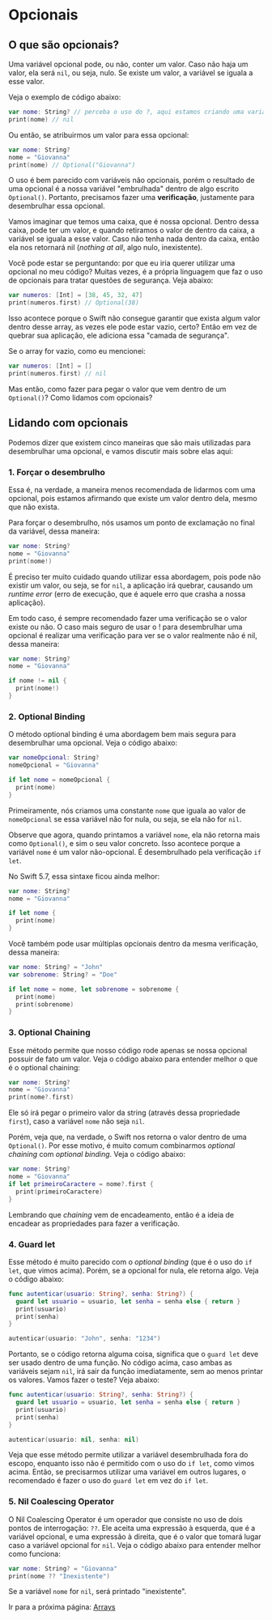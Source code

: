 # Opcionais

## O que são opcionais?

Uma variável opcional pode, ou não, conter um valor. Caso não haja um valor, ela será `nil`, ou seja, nulo. Se existe um valor, a variável se iguala a esse valor.

Veja o exemplo de código abaixo:

```swift
var nome: String? // perceba o uso do ?, aqui estamos criando uma variável opcional
print(nome) // nil
```

Ou então, se atribuirmos um valor para essa opcional:

```swift
var nome: String?
nome = "Giovanna"
print(nome) // Optional("Giovanna")
```
O uso é bem parecido com variáveis não opcionais, porém o resultado de uma opcional é a nossa variável "embrulhada" dentro de algo escrito `Optional()`. Portanto, precisamos fazer uma **verificação**, justamente para desembrulhar essa opcional.

Vamos imaginar que temos uma caixa, que é nossa opcional. Dentro dessa caixa, pode ter um valor, e quando retiramos o valor de dentro da caixa, a variável se iguala a esse valor. Caso não tenha nada dentro da caixa, então ela nos retornará nil (*nothing at all*, algo nulo, inexistente).

Você pode estar se perguntando: por que eu iria querer utilizar uma opcional no meu código? Muitas vezes, é a própria linguagem que faz o uso de opcionais para tratar questões de segurança. Veja abaixo:

```swift
var numeros: [Int] = [38, 45, 32, 47]
print(numeros.first) // Optional(38)
```

Isso acontece porque o Swift não consegue garantir que exista algum valor dentro desse array, as vezes ele pode estar vazio, certo? Então em vez de quebrar sua aplicação, ele adiciona essa "camada de segurança".

Se o array for vazio, como eu mencionei:

```swift
var numeros: [Int] = []
print(numeros.first) // nil
```

Mas então, como fazer para pegar o valor que vem dentro de um `Optional()`? Como lidamos com opcionais?

## Lidando com opcionais

Podemos dizer que existem cinco maneiras que são mais utilizadas para desembrulhar uma opcional, e vamos discutir mais sobre elas aqui:

### 1. Forçar o desembrulho

Essa é, na verdade, a maneira menos recomendada de lidarmos com uma opcional, pois estamos afirmando que existe um valor dentro dela, mesmo que não exista.

Para forçar o desembrulho, nós usamos um ponto de exclamação no final da variável, dessa maneira:

```swift
var nome: String?
nome = "Giovanna"
print(nome!)
```

É preciso ter muito cuidado quando utilizar essa abordagem, pois pode não existir um valor, ou seja, se for `nil`, a aplicação irá quebrar, causando um *runtime error* (erro de execução, que é aquele erro que crasha a nossa aplicação). 

Em todo caso, é sempre recomendado fazer uma verificação se o valor existe ou não. O caso mais seguro de usar o ! para desembrulhar uma opcional é realizar uma verificação para ver se o valor realmente não é nil, dessa maneira:

```swift
var nome: String?
nome = "Giovanna"

if nome != nil {
  print(nome!)
}
```

### 2. Optional Binding

O método optional binding é uma abordagem bem mais segura para desembrulhar uma opcional. Veja o código abaixo:

```swift
var nomeOpcional: String?
nomeOpcional = "Giovanna"

if let nome = nomeOpcional {
  print(nome)
}
```

Primeiramente, nós criamos uma constante `nome` que iguala ao valor de `nomeOpcional` se essa variável não for nula, ou seja, se ela não for `nil`.

Observe que agora, quando printamos a variável `nome`, ela não retorna mais como `Optional()`, e sim o seu valor concreto. Isso acontece porque a variável `nome` é um valor não-opcional. É desembrulhado pela verificação `if let`.

No Swift 5.7, essa sintaxe ficou ainda melhor:

```swift
var nome: String?
nome = "Giovanna"

if let nome {
  print(nome)
}
```

Você também pode usar múltiplas opcionais dentro da mesma verificação, dessa maneira:

```swift
var nome: String? = "John"
var sobrenome: String? = "Doe"

if let nome = nome, let sobrenome = sobrenome {
  print(nome)
  print(sobrenome)
}
```

### 3. Optional Chaining

Esse método permite que nosso código rode apenas se nossa opcional possuir de fato um valor. Veja o código abaixo para entender melhor o que é o optional chaining:

```swift
var nome: String?
nome = "Giovanna"
print(nome?.first)
```

Ele só irá pegar o primeiro valor da string (através dessa propriedade `first`), caso a variável `nome` não seja `nil`.

Porém, veja que, na verdade, o Swift nos retorna o valor dentro de uma `Optional()`. Por esse motivo, é muito comum combinarmos *optional chaining* com *optional binding*. Veja o código abaixo:

```swift
var nome: String?
nome = "Giovanna"
if let primeiroCaractere = nome?.first {
  print(primeiroCaractere)
}
```

Lembrando que *chaining* vem de encadeamento, então é a ideia de encadear as propriedades para fazer a verificação.

### 4. Guard let

Esse método é muito parecido com o *optional binding* (que é o uso do `if let`, que vimos acima). Porém, se a opcional for nula, ele retorna algo. Veja o código abaixo:

```swift
func autenticar(usuario: String?, senha: String?) {
  guard let usuario = usuario, let senha = senha else { return }
  print(usuario)
  print(senha)
}

autenticar(usuario: "John", senha: "1234")
```

Portanto, se o código retorna alguma coisa, significa que o `guard let` deve ser usado dentro de uma função. No código acima, caso ambas as variáveis sejam `nil`, irá sair da função imediatamente, sem ao menos printar os valores. Vamos fazer o teste? Veja abaixo:

```swift
func autenticar(usuario: String?, senha: String?) {
  guard let usuario = usuario, let senha = senha else { return }
  print(usuario)
  print(senha)
}

autenticar(usuario: nil, senha: nil)
```

Veja que esse método permite utilizar a variável desembrulhada fora do escopo, enquanto isso não é permitido com o uso do `if let`, como vimos acima. Então, se precisarmos utilizar uma variável em outros lugares, o recomendado é fazer o uso do `guard let` em vez do `if let`.

### 5. Nil Coalescing Operator

O Nil Coalescing Operator é um operador que consiste no uso de dois pontos de interrogação: `??`. Ele aceita uma expressão à esquerda, que é a variável opcional, e uma expressão à direita, que é o valor que tomará lugar caso a variável opcional for `nil`. Veja o código abaixo para entender melhor como funciona:

```swift
var nome: String? = "Giovanna"
print(nome ?? "Inexistente")
```

Se a variável `nome` for `nil`, será printado "inexistente".

Ir para a próxima página: [Arrays](08-arrays.md)